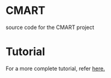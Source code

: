 # CMART
source code for the CMART project
# Tutorial
For a more complete tutorial, refer [here.](http://theone.andrew.cmu.edu/Cmart/cmart_overview.html)

